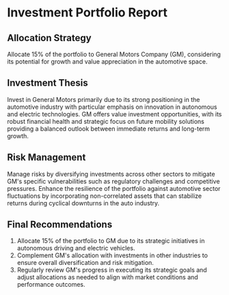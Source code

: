 # Investment Portfolio Report

## Allocation Strategy
Allocate 15% of the portfolio to General Motors Company (GM), considering its potential for growth and value appreciation in the automotive space.

## Investment Thesis
Invest in General Motors primarily due to its strong positioning in the automotive industry with particular emphasis on innovation in autonomous and electric technologies. GM offers value investment opportunities, with its robust financial health and strategic focus on future mobility solutions providing a balanced outlook between immediate returns and long-term growth.

## Risk Management
Manage risks by diversifying investments across other sectors to mitigate GM's specific vulnerabilities such as regulatory challenges and competitive pressures. Enhance the resilience of the portfolio against automotive sector fluctuations by incorporating non-correlated assets that can stabilize returns during cyclical downturns in the auto industry.

## Final Recommendations
1. Allocate 15% of the portfolio to GM due to its strategic initiatives in autonomous driving and electric vehicles. 
2. Complement GM's allocation with investments in other industries to ensure overall diversification and risk mitigation. 
3. Regularly review GM's progress in executing its strategic goals and adjust allocations as needed to align with market conditions and performance outcomes.
